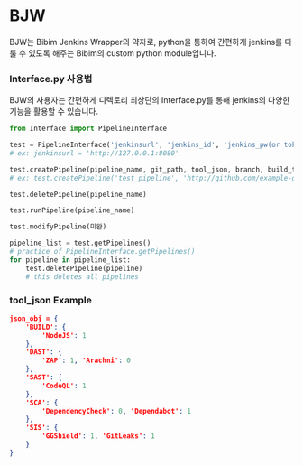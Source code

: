 # BJW
BJW는 Bibim Jenkins Wrapper의 약자로, python을 통하여 간편하게 jenkins를 다룰 수 있도록 해주는 Bibim의 custom python module입니다.


###  Interface.py 사용법
 BJW의 사용자는 간편하게 디렉토리 최상단의 Interface.py를 통해 jenkins의 다양한 기능을 활용할 수 있습니다.
```python
from Interface import PipelineInterface

test = PipelineInterface('jenkinsurl', 'jenkins_id', 'jenkins_pw(or token)')
# ex: jenkinsurl = 'http://127.0.0.1:8080'

test.createPipeline(pipeline_name, git_path, tool_json, branch, build_token)
# ex: test.createPipeline('test_pipeline', 'http://github.com/example-git', tool_json, '*/master', 'testToken')

test.deletePipeline(pipeline_name)

test.runPipeline(pipeline_name)

test.modifyPipeline(미완)

pipeline_list = test.getPipelines()
# practice of PipelineInterface.getPipelines()
for pipeline in pipeline_list:
    test.deletePipeline(pipeline)
    # this deletes all pipelines

```

### tool_json Example
```json
json_obj = {
    'BUILD': {
        'NodeJS': 1
    },
    'DAST': {
        'ZAP': 1, 'Arachni': 0
    },
    'SAST': {
        'CodeQL': 1
    },
    'SCA': {
        'DependencyCheck': 0, 'Dependabot': 1
    },
    'SIS': {
        'GGShield': 1, 'GitLeaks': 1
    }
}
```